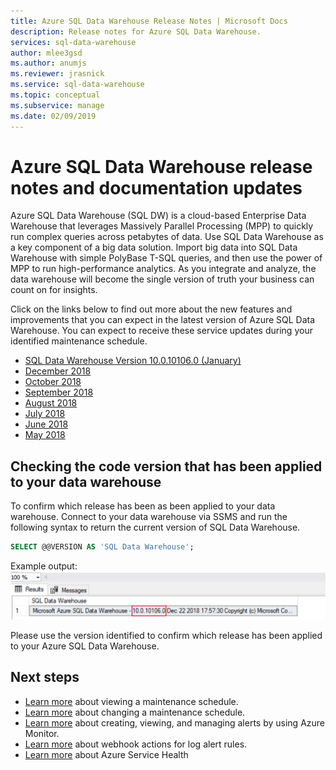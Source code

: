 ```yaml
---
title: Azure SQL Data Warehouse Release Notes | Microsoft Docs
description: Release notes for Azure SQL Data Warehouse.
services: sql-data-warehouse
author: mlee3gsd
ms.author: anumjs
ms.reviewer: jrasnick
ms.service: sql-data-warehouse
ms.topic: conceptual
ms.subservice: manage
ms.date: 02/09/2019
---
```


# Azure SQL Data Warehouse release notes and documentation updates

Azure SQL Data Warehouse (SQL DW) is a cloud-based Enterprise Data Warehouse that leverages Massively Parallel Processing (MPP) to quickly run complex queries across petabytes of data. Use SQL Data Warehouse as a key component of a big data solution. Import big data into SQL Data Warehouse with simple PolyBase T-SQL queries, and then use the power of MPP to run high-performance analytics. As you integrate and analyze, the data warehouse will become the single version of truth your business can count on for insights.

Click on the links below to find out more about the new features and improvements that you can expect in the latest version of Azure SQL Data Warehouse. You can expect to receive these service updates during your identified maintenance schedule.

- [SQL Data Warehouse Version 10.0.10106.0 (January)](./release-notes-10-0-10106-0.md)
- [December 2018](./release-notes-december-2018.md)
- [October 2018](./release-notes-october-2018.md)
- [September 2018](./release-notes-september-2018.md)
- [August 2018](./release-notes-august-2018.md)
- [July 2018](./release-notes-july-2018.md)
- [June 2018](./release-notes-june-2018.md)
- [May 2018](./release-notes-may-2018.md)

## Checking the code version that has been applied to your data warehouse

To confirm which release has been as been applied to your data warehouse. Connect to your data warehouse via SSMS and run the following syntax to return the current version of SQL Data Warehouse.

```sql
SELECT @@VERSION AS 'SQL Data Warehouse';
```

Example output: 
![SQL Data Warehouse version](./media/release-notes/dw-version.png)

Please use the version identified to confirm which release has been applied to your Azure SQL Data Warehouse. 


## Next steps
- [Learn more](https://docs.microsoft.com/azure/sql-data-warehouse/viewing-maintenance-schedule) about viewing a maintenance schedule. 
- [Learn more](https://docs.microsoft.com/azure/sql-data-warehouse/changing-maintenance-schedule) about changing a maintenance schedule.
- [Learn more](https://docs.microsoft.com/azure/monitoring-and-diagnostics/alert-metric) about creating, viewing, and managing alerts by using Azure Monitor.
- [Learn more](https://docs.microsoft.com/azure/monitoring-and-diagnostics/monitor-alerts-unified-log-webhook) about webhook actions for log alert rules.
- [Learn more](https://docs.microsoft.com/azure/service-health/service-health-overview) about Azure Service Health